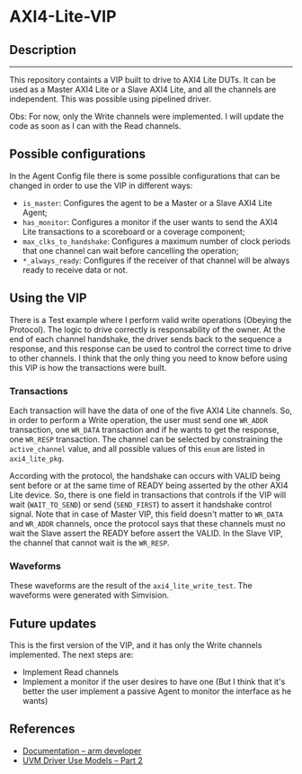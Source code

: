 # AXI4-Lite-VIP

## Description
***

This repository containts a VIP built to drive to AXI4 Lite DUTs. It can be used as a Master AXI4 Lite or a Slave AXI4 Lite, and all the channels are independent. This was possible using pipelined driver.

Obs: For now, only the Write channels were implemented. I will update the code as soon as I can with the Read channels.

## Possible configurations

In the Agent Config file there is some possible configurations that can be changed in order to use the VIP in different ways:

* `is_master`: Configures the agent to be a Master or a Slave AXI4 Lite Agent;
* `has_monitor`: Configures a monitor if the user wants to send the AXI4 Lite transactions to a scoreboard or a coverage component;
* `max_clks_to_handshake`: Configures a maximum number of clock periods that one channel can wait before cancelling the operation;
* `*_always_ready`: Configures if the receiver of that channel will be always ready to receive data or not.

## Using the VIP

There is a Test example where I perform valid write operations (Obeying the Protocol). The logic to drive correctly is responsability of the owner. At the end of each channel handshake, the driver sends back to the sequence a response, and this response can be used to control the correct time to drive to other channels. I think that the only thing you need to know before using this VIP is how the transactions were built.

### Transactions

Each transaction will have the data of one of the five AXI4 Lite channels. So, in order to perform a Write operation, the user must send one `WR_ADDR` transaction, one `WR_DATA` transaction and if he wants to get the response, one `WR_RESP` transaction. The channel can be selected by constraining the `active_channel` value, and all possible values of this `enum` are listed in `axi4_lite_pkg`.

According with the protocol, the handshake can occurs with VALID being sent before or at the same time of READY being asserted by the other AXI4 Lite device. So, there is one field in transactions that controls if the VIP will wait (`WAIT_TO_SEND`) or send (`SEND_FIRST`) to assert it handshake control signal. Note that in case of Master VIP, this field doesn't matter to `WR_DATA` and `WR_ADDR` channels, once the protocol says that these channels must no wait the Slave assert the READY before assert the VALID. In the Slave VIP, the channel that cannot wait is the `WR_RESP`.

### Waveforms

These waveforms are the result of the `axi4_lite_write_test`. The waveforms were generated with Simvision.

## Future updates

This is the first version of the VIP, and it has only the Write channels implemented. The next steps are:

* Implement Read channels
* Implement a monitor if the user desires to have one (But I think that it's better the user implement a passive Agent to monitor the interface as he wants)

## References

* [Documentation – arm developer](https://developer.arm.com/documentation/ihi0022/e/AMBA-AXI4-Lite-Interface-Specification)
* [UVM Driver Use Models – Part 2](https://learnuvmverification.com/index.php/2015/10/28/uvm-driver-use-models-part-2/)
